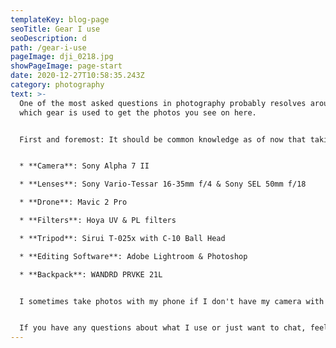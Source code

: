 ```yaml
---
templateKey: blog-page
seoTitle: Gear I use
seoDescription: d
path: /gear-i-use
pageImage: dji_0218.jpg
showPageImage: page-start
date: 2020-12-27T10:58:35.243Z
category: photography
text: >-
  One of the most asked questions in photography probably resolves around
  which gear is used to get the photos you see on here.


  First and foremost: It should be common knowledge as of now that taking amazing photos and being a good photographer does not solely depend on the gear used but on the human behind the camera, so keep that in mind. It still can be insightful for some to know what I personally use to capture photos, so here's a list for all my fellow photographers and those interested in it.


  * **Camera**: Sony Alpha 7 II

  * **Lenses**: Sony Vario-Tessar 16-35mm f/4 & Sony SEL 50mm f/18

  * **Drone**: Mavic 2 Pro

  * **Filters**: Hoya UV & PL filters

  * **Tripod**: Sirui T-025x with C-10 Ball Head

  * **Editing Software**: Adobe Lightroom & Photoshop

  * **Backpack**: WANDRD PRVKE 21L


  I sometimes take photos with my phone if I don't have my camera with me, but only very few ever make it to the public. I have a Huawei Mate 20.


  If you have any questions about what I use or just want to chat, feel free to [drop me a message](/contact)!
---
```

